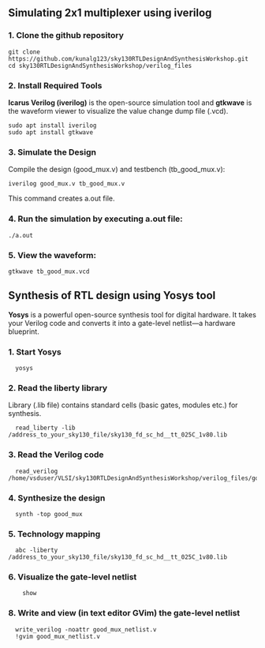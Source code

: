 ## Simulating 2x1 multiplexer using iverilog
### 1. Clone the github repository

```shell
git clone https://github.com/kunalg123/sky130RTLDesignAndSynthesisWorkshop.git
cd sky130RTLDesignAndSynthesisWorkshop/verilog_files
```
### 2. Install Required Tools
**Icarus Verilog (iverilog)** is the open-source simulation tool and **gtkwave** is the waveform viewer to visualize the value change dump file (.vcd).
```shell
sudo apt install iverilog
sudo apt install gtkwave
```
### 3. Simulate the Design
Compile the design (good_mux.v) and testbench (tb_good_mux.v):

```shell
iverilog good_mux.v tb_good_mux.v
```
This command creates a.out file.

### 4. Run the simulation by executing a.out file:

```shell
./a.out
```

### 5. View the waveform:

```shell
gtkwave tb_good_mux.vcd
```


##  Synthesis of RTL design using Yosys tool

**Yosys** is a powerful open-source synthesis tool for digital hardware. It takes your Verilog code and converts it into a gate-level netlist—a hardware blueprint.
### 1. **Start Yosys**

  ```shell
    yosys
  ```

### 2. **Read the liberty library**
Library (.lib file) contains standard cells (basic gates, modules etc.) for synthesis.
  ```shell
    read_liberty -lib /address_to_your_sky130_file/sky130_fd_sc_hd__tt_025C_1v80.lib
  ```

### 3. **Read the Verilog code**
  ```shell
    read_verilog /home/vsduser/VLSI/sky130RTLDesignAndSynthesisWorkshop/verilog_files/good_mux.v
  ```

### 4. **Synthesize the design**
  ```shell
    synth -top good_mux
   ```

### 5. **Technology mapping**
  ```shell
    abc -liberty /address_to_your_sky130_file/sky130_fd_sc_hd__tt_025C_1v80.lib
   ```

### 6. **Visualize the gate-level netlist**

```shell
    show
```
### 8. **Write and view (in text editor GVim) the gate-level netlist**

  ```shell
    write_verilog -noattr good_mux_netlist.v
    !gvim good_mux_netlist.v
   ```

